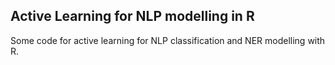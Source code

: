 ## Active Learning for NLP modelling in R

Some code for active learning for NLP classification and NER modelling with R.
